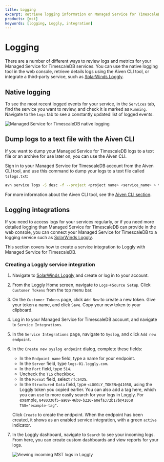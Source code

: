 ```yaml
---
title: Logging
excerpt: Retrieve logging information on Managed Service for TimescaleDB
products: [mst]
keywords: [logging, Loggly, integration]
---
```


# Logging

There are a number of different ways to review logs and metrics for your Managed
Service for TimescaleDB services. You can use the native logging tool
in the web console, retrieve details logs using the Aiven CLI tool, or
integrate a third-party service, such as [SolarWinds Loggly][loggly-site].

## Native logging

To see the most recent logged events for your service, in the `Services` tab,
find the service you want to review, and check it is marked as `Running`.
Navigate to the `Logs` tab to see a constantly updated list of logged events.

<img class="main-content__illustration"
width={1375} height={944}
src="https://assets.timescale.com/docs/images/mst-view-logs.webp"
alt="Managed Service for TimescaleDB native logging"/>

## Dump logs to a text file with the Aiven CLI

If you want to dump your Managed Service for TimescaleDB logs to a text file or
an archive for use later on, you can use the Aiven CLI.

Sign in to your Managed Service for TimescaleDB account from the Aiven CLI tool,
and use this command to dump your logs to a text file called `tslogs.txt`:

```bash
avn service logs -S desc -f --project <project name> <service_name> > tslogs.txt
```

For more information about the Aiven CLI tool, see the
[Aiven CLI section][aiven-cli].

## Logging integrations

If you need to access logs for your services regularly, or if you need more
detailed logging than Managed Service for TimescaleDB can provide in the web
console, you can connect your Managed Service for TimescaleDB to a logging
service such as [SolarWinds Loggly][loggly-site].

This section covers how to create a service integration to Loggly with Managed
Service for TimescaleDB.

<Procedure>

### Creating a Loggly service integration

1.  Navigate to [SolarWinds Loggly][loggly-site] and create or log in to your account.
1.  From the Loggly Home screen, navigate to `Logs`→`Source Setup`. Click
    `Customer Tokens` from the top menu bar.
1.  On the `Customer Tokens` page, click `Add New` to create a new token. Give your
    token a name, and click `Save`. Copy your new token to your clipboard.
1.  Log in to your Managed Service for TimescaleDB account, and navigate
    to `Service Integrations`.
1.  In the `Service Integrations` page, navigate to `Syslog`, and click
    `Add new endpoint`.
1.  In the `Create new syslog endpoint` dialog, complete these fields:

      *   In the `Endpoint name` field, type a name for your endpoint.
      *   In the `Server` field, type `logs-01.loggly.com`.
      *   In the `Port` field, type `514`.
      *   Uncheck the `TLS` checkbox.
      *   In the `Format` field, select `rfc5425`.
      *   In the `Structured Data` field, type `<LOGGLY_TOKEN>@41058`, using the
          Loggly token you copied earlier. You can also add a tag here, which
          you can use to more easily search for your logs in Loggly. For
          example,
          `8480330f5-aa09-46b0-b220-a0efa372b17b@41058 TAG="example-tag"`.

    Click `Create` to create the endpoint. When the endpoint has been created,
    it shows as an enabled service integration, with a green `active` indicator.
1.  In the Loggly dashboard, navigate to `Search` to see your incoming logs.
    From here, you can create custom dashboards and view reports for your logs.

    <img class="main-content__illustration"
    width={1375} height={944}
    src="https://assets.timescale.com/docs/images/loggly-view-logs.webp"
    alt="Viewing incoming MST logs in Loggly"
    />

</Procedure>

[loggly-site]: https://www.loggly.com/
[aiven-cli]: /mst/:currentVersion:/aiven-client/aiven-client-install/
